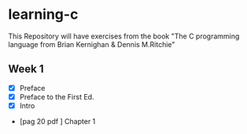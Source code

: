 # learning-c

This Repository will have exercises from the book "The C programming language from Brian Kernighan &amp; Dennis M.Ritchie"

## Week 1

- [x] Preface
- [x] Preface to the First Ed.
- [x] Intro
- [pag 20 pdf ] Chapter 1
